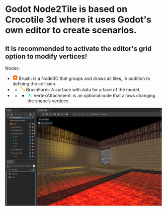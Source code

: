 # Godot Node2Tile is based on Crocotile 3d where it uses Godot's own editor to create scenarios.

## It is recommended to activate the editor's grid option to modify vertices!

Nodes:
- ![brush](https://raw.githubusercontent.com/QJPG/GodotNode2Tile/main/GodotNode2Tile/misc/icon_brush.png) Brush: is a Node3D that groups and draws all tiles, in addition to defining the collision.
- - ![form](https://raw.githubusercontent.com/QJPG/GodotNode2Tile/main/GodotNode2Tile/misc/icon_form.png) BrushForm: A surface with data for a face of the model.
- - - ![vatt](https://raw.githubusercontent.com/QJPG/GodotNode2Tile/main/GodotNode2Tile/misc/icon_vatt.png) VertexAttachment: is an optional node that allows changing the shape’s vertices

![screenshot](https://raw.githubusercontent.com/QJPG/GodotNode2Tile/main/Captura%20de%20tela%202024-04-16%20125949.png)
